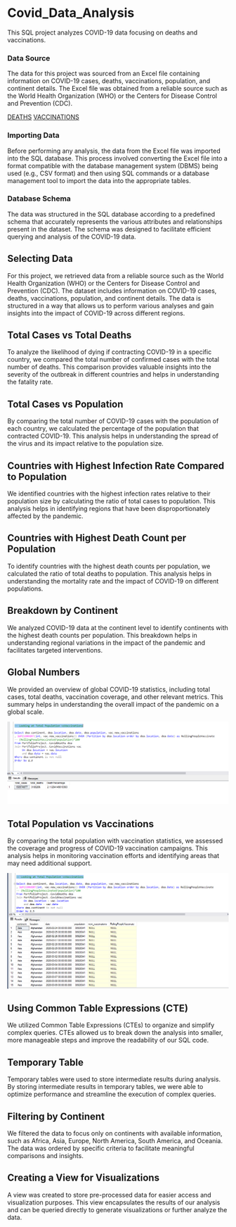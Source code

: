 # Covid_Data_Analysis

This SQL project analyzes COVID-19 data focusing on deaths and vaccinations.

### Data Source
The data for this project was sourced from an Excel file containing information on COVID-19 cases, deaths, vaccinations, population, and continent details. The Excel file was obtained from a reliable source such as the World Health Organization (WHO) or the Centers for Disease Control and Prevention (CDC).

[DEATHS](https://github.com/SiriSrinivas6/Covid_Data_Analysis/blob/f760736f09d10666779125b8d019bedf60b61645/CovidDeaths.xlsx)
[VACCINATIONS](https://github.com/SiriSrinivas6/Covid_Data_Analysis/blob/a027c56baa96aaa0ad1c0dd5cb91d9208de46f0e/CovidVaccinations.xlsx)

### Importing Data
Before performing any analysis, the data from the Excel file was imported into the SQL database. This process involved converting the Excel file into a format compatible with the database management system (DBMS) being used (e.g., CSV format) and then using SQL commands or a database management tool to import the data into the appropriate tables.

### Database Schema
The data was structured in the SQL database according to a predefined schema that accurately represents the various attributes and relationships present in the dataset. The schema was designed to facilitate efficient querying and analysis of the COVID-19 data.



## Selecting Data

For this project, we retrieved data from a reliable source such as the World Health Organization (WHO) or the Centers for Disease Control and Prevention (CDC). The dataset includes information on COVID-19 cases, deaths, vaccinations, population, and continent details. The data is structured in a way that allows us to perform various analyses and gain insights into the impact of COVID-19 across different regions.

## Total Cases vs Total Deaths

To analyze the likelihood of dying if contracting COVID-19 in a specific country, we compared the total number of confirmed cases with the total number of deaths. This comparison provides valuable insights into the severity of the outbreak in different countries and helps in understanding the fatality rate.

## Total Cases vs Population

By comparing the total number of COVID-19 cases with the population of each country, we calculated the percentage of the population that contracted COVID-19. This analysis helps in understanding the spread of the virus and its impact relative to the population size.

## Countries with Highest Infection Rate Compared to Population

We identified countries with the highest infection rates relative to their population size by calculating the ratio of total cases to population. This analysis helps in identifying regions that have been disproportionately affected by the pandemic.

## Countries with Highest Death Count per Population

To identify countries with the highest death counts per population, we calculated the ratio of total deaths to population. This analysis helps in understanding the mortality rate and the impact of COVID-19 on different populations.

## Breakdown by Continent

We analyzed COVID-19 data at the continent level to identify continents with the highest death counts per population. This breakdown helps in understanding regional variations in the impact of the pandemic and facilitates targeted interventions.

## Global Numbers

We provided an overview of global COVID-19 statistics, including total cases, total deaths, vaccination coverage, and other relevant metrics. This summary helps in understanding the overall impact of the pandemic on a global scale.


![Image](https://github.com/SiriSrinivas6/Covid_Data_Analysis/blob/fbfec37b901e79b956ef94968caae4a231d59052/Screenshots/1.png)

## Total Population vs Vaccinations

By comparing the total population with vaccination statistics, we assessed the coverage and progress of COVID-19 vaccination campaigns. This analysis helps in monitoring vaccination efforts and identifying areas that may need additional support.


![image](https://github.com/SiriSrinivas6/Covid_Data_Analysis/blob/dc8d69202e41b581f08bdfdc6c601803548c0543/Screenshots/2.png)

## Using Common Table Expressions (CTE)

We utilized Common Table Expressions (CTEs) to organize and simplify complex queries. CTEs allowed us to break down the analysis into smaller, more manageable steps and improve the readability of our SQL code.

## Temporary Table

Temporary tables were used to store intermediate results during analysis. By storing intermediate results in temporary tables, we were able to optimize performance and streamline the execution of complex queries.

## Filtering by Continent

We filtered the data to focus only on continents with available information, such as Africa, Asia, Europe, North America, South America, and Oceania. The data was ordered by specific criteria to facilitate meaningful comparisons and insights.

## Creating a View for Visualizations

A view was created to store pre-processed data for easier access and visualization purposes. This view encapsulates the results of our analysis and can be queried directly to generate visualizations or further analyze the data.
